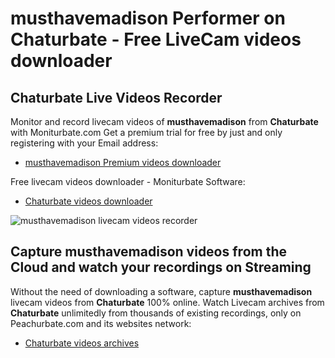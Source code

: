 # musthavemadison Performer on Chaturbate - Free LiveCam videos downloader

## Chaturbate Live Videos Recorder

Monitor and record livecam videos of **musthavemadison** from **Chaturbate** with Moniturbate.com
Get a premium trial for free by just and only registering with your Email address:
* [musthavemadison Premium videos downloader](https://moniturbate.com/request-demo-licence-key.html)

Free livecam videos downloader - Moniturbate Software:
* [Chaturbate videos downloader](https://moniturbate.com/moniturbate-download-software.html)

![musthavemadison livecam videos recorder](https://peachurnet.com/templates/moniturbate-software.png)


## Capture musthavemadison videos from the Cloud and watch your recordings on Streaming

Without the need of downloading a software, capture **musthavemadison** livecam videos from **Chaturbate** 100% online.
Watch Livecam archives from **Chaturbate** unlimitedly from thousands of existing recordings, only on Peachurbate.com and its websites network:
* [Chaturbate videos archives](https://peachurnet.com/)